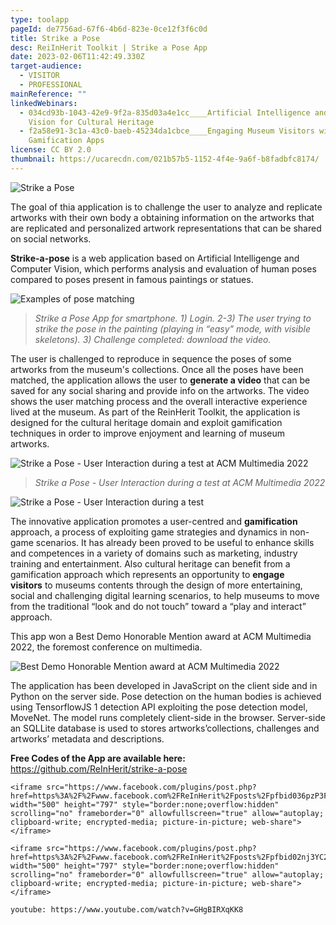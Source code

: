 ```yaml
---
type: toolapp
pageId: de7756ad-67f6-4b6d-823e-0ce12f3f6c0d
title: Strike a Pose
desc: ReiInHerit Toolkit | Strike a Pose App
date: 2023-02-06T11:42:49.330Z
target-audience:
  - VISITOR
  - PROFESSIONAL
mainReference: ""
linkedWebinars:
  - 034cd93b-1043-42e9-9f2a-835d03a4e1cc____Artificial Intelligence and Computer
    Vision for Cultural Heritage
  - f2a58e91-3c1a-43c0-baeb-45234da1cbce____Engaging Museum Visitors with
    Gamification Apps
license: CC BY 2.0
thumbnail: https://ucarecdn.com/021b57b5-1152-4f4e-9a6f-b8fadbfc8174/
---
```

![Strike a Pose](https://ucarecdn.com/05627286-2a04-458d-ae83-ec9bab30e3a6/ "Strike a Pose")

The goal of thia application is to challenge the user to analyze and replicate artworks with their own body a obtaining information on the artworks that are replicated and  personalized artwork representations that can be shared on social networks.

**Strike-a-pose** is a web application based on Artificial Intelligenge and Computer Vision, which performs analysis and evaluation of human poses compared to poses present in famous paintings or statues. 

![Examples of pose matching](https://ucarecdn.com/8b3821df-f7aa-4fe7-a63e-beb95da0db81/ "Examples of pose matching")

> *Strike a Pose App for smartphone. 1) Login. 2-3) The user trying to strike the pose in the painting (playing in “easy" mode, with visible skeletons). 3) Challenge completed: download the video.* 

The user is challenged to reproduce in sequence the poses of some artworks from the museum's collections. Once all the poses have been matched, the application allows the user to **generate a video** that can be saved for any social sharing and provide info on the artworks. The video shows the user matching process and the overall interactive experience lived at the museum. As part of the ReinHerit Toolkit, the application is designed for the cultural heritage domain and exploit gamification techniques in order to improve enjoyment and learning of museum artworks.

![Strike a Pose - User Interaction during a test at ACM Multimedia 2022](https://ucarecdn.com/6140671d-a22d-4fdd-9b4d-00895324d42a/ "Strike a Pose - User Interaction during a test at ACM Multimedia 2022")

> *Strike a Pose - User Interaction during a test at ACM Multimedia 2022*



![Strike a Pose - User Interaction during a test](https://ucarecdn.com/28b8b486-9236-4809-80da-6322389e68db/ "Strike a Pose - User Interaction during a test")

The innovative application promotes a user-centred and **gamification** approach, a process of exploiting game strategies and dynamics in non-game scenarios. It has already been proved to be useful to enhance skills and competences in a variety of domains such as marketing, industry training and entertainment. Also cultural heritage can benefit from a gamification approach which represents an opportunity to **engage visitors** to museums contents through the design of more entertaining, social and challenging digital learning scenarios, to help museums to move from the traditional “look and do not touch” toward a “play and interact” approach.

This app won a Best Demo Honorable Mention award at ACM Multimedia 2022, the foremost conference on multimedia.

![Best Demo Honorable Mention award at ACM Multimedia 2022](https://ucarecdn.com/a1fde0c2-d8f2-43bd-99d8-920f0df0a0af/ "Best Demo Honorable Mention award at ACM Multimedia 2022")

The application has been developed in JavaScript on the client side and in Python on the server side. Pose detection on the human bodies is achieved using TensorflowJS 1 detection API exploiting the pose detection model, MoveNet. The model runs completely client-side in the browser. Server-side an SQLLite database is used to stores artworks’collections, challenges and artworks’ metadata and descriptions.

**Free Codes of the App are available here:**\
<https://github.com/ReInHerit/strike-a-pose>

```
<iframe src="https://www.facebook.com/plugins/post.php?href=https%3A%2F%2Fwww.facebook.com%2FReInHerit%2Fposts%2Fpfbid036pzP3F1Zk8fnKBLRCoczrCUrEQVhnx6LChd2uobTdHsWWduGXNkszQwfduRsHWvnl&show_text=true&width=500" width="500" height="797" style="border:none;overflow:hidden" scrolling="no" frameborder="0" allowfullscreen="true" allow="autoplay; clipboard-write; encrypted-media; picture-in-picture; web-share"></iframe>
```

```
<iframe src="https://www.facebook.com/plugins/post.php?href=https%3A%2F%2Fwww.facebook.com%2FReInHerit%2Fposts%2Fpfbid02nj3YC2dQEfojhFMKgxVC2xanRkVa5kbCKe3DjcQWcAztCjGFCiiXXCjAfi4cr6AYl&show_text=true&width=500" width="500" height="797" style="border:none;overflow:hidden" scrolling="no" frameborder="0" allowfullscreen="true" allow="autoplay; clipboard-write; encrypted-media; picture-in-picture; web-share"></iframe>
```

`youtube: https://www.youtube.com/watch?v=GHgBIRXqKK8`